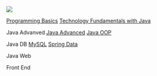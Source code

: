 <img src="https://softuni.bg/content/images/svg-logos/software-university-logo.svg">

<a href="https://softuni.bg/certificates/details/61920/c61c3ccc">Programming Basics</a>
<a href="https://softuni.bg/certificates/details/65615/b8f50808">Technology Fundamentals with Java</a>

Java Advanved
<a href="https://softuni.bg/certificates/details/67986/38bb9c72">Java Advanced</a>
<a href="https://softuni.bg/certificates/details/69455/fd5e2196">Java OOP</a>

Java DB
<a href="https://softuni.bg/certificates/details/78885/9d8b4768">MySQL</a>
<a href="https://softuni.bg/certificates/details/79018/75381bf1">Spring Data</a>

Java Web

Front End
